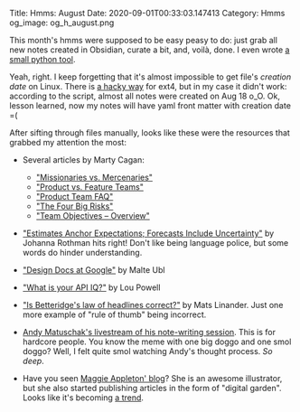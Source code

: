 Title: Hmms: August
Date: 2020-09-01T00:33:03.147413
Category: Hmms
og_image: og_h_august.png


This month's hmms were supposed to be easy peasy to do: just grab all new notes created in Obsidian, curate a bit, and, voilà, done. I even wrote [a small python tool](https://pypi.org/project/obsidian-progress-report/).
 
Yeah, right. I keep forgetting that it's almost impossible to get file's *creation date* on Linux. There is [a hacky way](https://unix.stackexchange.com/a/131347) for ext4, but in my case it didn't work: according to the script, almost all notes were created on Aug 18 o_O. Ok, lesson learned, now my notes will have yaml front matter with creation date =(

After sifting through files manually, looks like these were the resources that grabbed my attention the most:


- Several articles by Marty Cagan:
  - ["Missionaries vs. Mercenaries"](https://svpg.com/missionaries-vs-mercenaries/)
  - ["Product vs. Feature Teams"](https://svpg.com/product-vs-feature-teams/)
  - ["Product Team FAQ"](https://svpg.com/product-team-faq/)
  - ["The Four Big Risks"](https://svpg.com/four-big-risks/)
  - ["Team Objectives – Overview"](https://svpg.com/team-objectives-overview/)
- ["Estimates Anchor Expectations; Forecasts Include Uncertainty"](https://www.jrothman.com/mpd/2020/07/estimates-anchor-expectations-forecasts-include-uncertainty/) by Johanna Rothman hits right! Don't like being language police, but some words do hinder understanding.
- ["Design Docs at Google"](https://www.industrialempathy.com/posts/design-docs-at-google/) by Malte Ubl
- ["What is your API IQ?"](https://pkglobal.com/blog/2020/06/api-interface-quadrant/) by Lou Powell

- ["Is Betteridge's law of headlines correct?"](http://calmerthanyouare.org/2015/03/19/betteridges-law.html) by Mats Linander. Just one more example of "rule of thumb" being incorrect. 

- [Andy Matuschak's livestream of his note-writing session](https://www.youtube.com/watch?v=DGcs4tyey18). This is for hardcore people. You know the meme with one big doggo and one smol doggo? Well, I felt quite smol watching Andy's thought process. *So deep*.
- Have you seen [Maggie Appleton' blog](https://maggieappleton.com/)? She is an awesome illustrator, but she also started publishing articles in the form of "digital garden". Looks like it's becoming [a trend](https://www.christopherbiscardi.com/what-is-a-digital-garden).